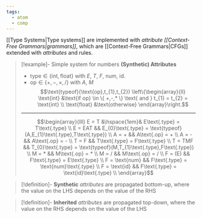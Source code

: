 ```yaml
---
tags:
  - atom
  - comp
---
```

[[Type Systems|Type systems]] are implemented with *attribute [[Context-Free Grammars|grammars]]*, which are [[Context-Free Grammars|CFGs]] extended with *attributes* and rules.

> [!example]- Simple system for numbers
> **(Synthetic) Attributes**
>  - $\text{type} \in \{ \text{int},\text{float} \}$ with $E$, $T$, $F$, $\text{num}$, $\text{id}$.
> - $\text{op} \in \{ +,-,\times,/ \}$ with $A$, $M$
>  $$\text{typeof}(\text{op},t_{1},t_{2}) \left\{\begin{array}{ll}
> 	\text{int} &\text{if op} \in \{ +,-,* \} \text{ and } t_{1} = t_{2} = \text{int} \\
> 	\text{float} &\text{otherwise}
> \end{array}\right.$$
> ---
> $$\begin{array}{lll}
> 	E = T &\hspace{1em}& E\text{.type} = T\text{.type} \\
> 	E = EAT && E_{0}\text{.type} = \text{typeof}(A,E_{1}\text{.type},T\text{.type}) \\
> 	A = + && A\text{.op} = + \\
> 	A = - && A\text{.op} = - \\
> 	T = F && T\text{.type} = F\text{.type} \\
> 	T = TMF && T_{0}\text{.type} = \text{typeof}(M,T_{1}\text{.type},F\text{.type}) \\
> 	M = * && M\text{.op} = * \\
> 	M = / && M\text{.op} = / \\
> 	F = (E) && F\text{.type} = E\text{.type} \\
> 	F = \text{num} && F\text{.type} = \text{num}\text{.type} \\
> 	F = \text{id} && F\text{.type} = \text{id}\text{.type} \\
> \end{array}$$

> [!definition]- **Synthetic** *attributes* are propagated bottom-up, where the value on the $\text{LHS}$ depends on the value of the $\text{RHS}$

> [!definition]- **Inherited** *attributes* are propagated top-down, where the value on the $\text{RHS}$ depends on the value of the $\text{LHS}$